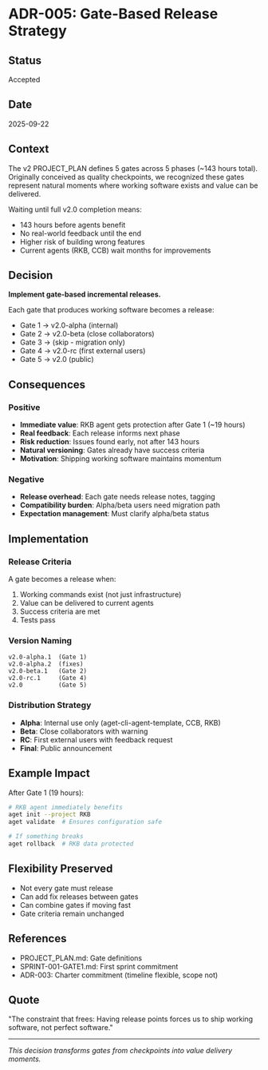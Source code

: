 # ADR-005: Gate-Based Release Strategy

## Status
Accepted

## Date
2025-09-22

## Context
The v2 PROJECT_PLAN defines 5 gates across 5 phases (~143 hours total). Originally conceived as quality checkpoints, we recognized these gates represent natural moments where working software exists and value can be delivered.

Waiting until full v2.0 completion means:
- 143 hours before agents benefit
- No real-world feedback until the end
- Higher risk of building wrong features
- Current agents (RKB, CCB) wait months for improvements

## Decision
**Implement gate-based incremental releases.**

Each gate that produces working software becomes a release:
- Gate 1 → v2.0-alpha (internal)
- Gate 2 → v2.0-beta (close collaborators)
- Gate 3 → (skip - migration only)
- Gate 4 → v2.0-rc (first external users)
- Gate 5 → v2.0 (public)

## Consequences

### Positive
- **Immediate value**: RKB agent gets protection after Gate 1 (~19 hours)
- **Real feedback**: Each release informs next phase
- **Risk reduction**: Issues found early, not after 143 hours
- **Natural versioning**: Gates already have success criteria
- **Motivation**: Shipping working software maintains momentum

### Negative
- **Release overhead**: Each gate needs release notes, tagging
- **Compatibility burden**: Alpha/beta users need migration path
- **Expectation management**: Must clarify alpha/beta status

## Implementation

### Release Criteria
A gate becomes a release when:
1. Working commands exist (not just infrastructure)
2. Value can be delivered to current agents
3. Success criteria are met
4. Tests pass

### Version Naming
```
v2.0-alpha.1  (Gate 1)
v2.0-alpha.2  (fixes)
v2.0-beta.1   (Gate 2)
v2.0-rc.1     (Gate 4)
v2.0          (Gate 5)
```

### Distribution Strategy
- **Alpha**: Internal use only (aget-cli-agent-template, CCB, RKB)
- **Beta**: Close collaborators with warning
- **RC**: First external users with feedback request
- **Final**: Public announcement

## Example Impact

After Gate 1 (19 hours):
```bash
# RKB agent immediately benefits
aget init --project RKB
aget validate  # Ensures configuration safe

# If something breaks
aget rollback  # RKB data protected
```

## Flexibility Preserved
- Not every gate must release
- Can add fix releases between gates
- Can combine gates if moving fast
- Gate criteria remain unchanged

## References
- PROJECT_PLAN.md: Gate definitions
- SPRINT-001-GATE1.md: First sprint commitment
- ADR-003: Charter commitment (timeline flexible, scope not)

## Quote
"The constraint that frees: Having release points forces us to ship working software, not perfect software."

---

*This decision transforms gates from checkpoints into value delivery moments.*